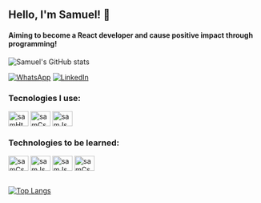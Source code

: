## Hello, I'm Samuel! 🤙

#### Aiming to become a React developer and cause positive impact through programming!

![Samuel's GitHub stats](https://github-readme-stats.vercel.app/api?username=samrods1&show_icons=true&theme=radical)

[![WhatsApp](https://img.shields.io/badge/WhatsApp-25D366?style=for-the-badge&logo=whatsapp&logoColor=white)](+48781239811)
[![LinkedIn](https://img.shields.io/badge/LinkedIn-0077B5?style=for-the-badge&logo=linkedin&logoColor=white)](https://www.linkedin.com/in/samuel-rods/)


### Tecnologies I use:
<div style= "display:inline_block" >
    <img align="center" alt="samHtml" height="30" width= "40" src="https://cdn.jsdelivr.net/gh/devicons/devicon/icons/html5/html5-original-wordmark.svg" />
    <img align="center" alt="samCss" height="30" width= "40" src="https://cdn.jsdelivr.net/gh/devicons/devicon/icons/css3/css3-original-wordmark.svg" />
    <img align="center" alt="samJs" height="30" width= "40" src="https://cdn.jsdelivr.net/gh/devicons/devicon/icons/javascript/javascript-original.svg" />
</div>

### Technologies to be learned: 

<div style= "display:inline_block" >
    <img align="center" alt="samCss" height="30" width= "40" src="https://cdn.jsdelivr.net/gh/devicons/devicon/icons/react/react-original-wordmark.svg" />
    <img align="center" alt="samJs" height="30" width= "40" src="https://cdn.jsdelivr.net/gh/devicons/devicon/icons/nodejs/nodejs-original.svg" />
    <img align="center" alt="samJs" height="30" width= "40" src="https://cdn.jsdelivr.net/gh/devicons/devicon/icons/bootstrap/bootstrap-original.svg" />
    <img align="center" alt="samCss" height="30" width= "40" src="https://cdn.jsdelivr.net/gh/devicons/devicon/icons/firebase/firebase-plain.svg" />


</div>

<br/>


[![Top Langs](https://github-readme-stats.vercel.app/api/top-langs/?username=samrods1&layout=compact)](https://github.com/anuraghazra/github-readme-stats)
</div><br/>

